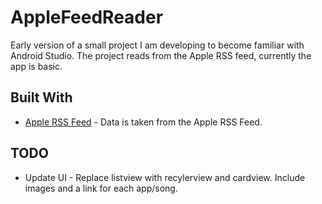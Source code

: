 # AppleFeedReader
Early version of a small project I am developing to become familiar with Android Studio. The project reads from the Apple RSS feed, currently the app is basic.

## Built With

* [Apple RSS Feed](http://www.apple.com/rss/) - Data is taken from the Apple RSS Feed.

## TODO

* Update UI - Replace listview with recylerview and cardview. Include images and a link for each app/song.

